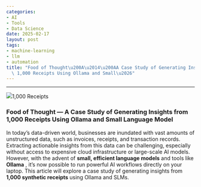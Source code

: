 ```yaml
---
categories:
- AI
- Tools
- Data Science
date: 2025-02-17
layout: post
tags:
- machine-learning
- llm
- automation
title: "Food of Thought\u200A\u2014\u200AA Case Study of Generating Insights from\
  \ 1,000 Receipts Using Ollama and Small\u2026"
---
```



* * *

![](https://cdn-images-1.medium.com/max/800/1*INT8hsrnI_ObAToh0JSObA.jpeg)1,000 Receipts

### Food of Thought — A Case Study of Generating Insights from 1,000 Receipts Using Ollama and Small Language Model

In today’s data-driven world, businesses are inundated with vast amounts of unstructured data, such as invoices, receipts, and transaction records. Extracting actionable insights from this data can be challenging, especially without access to expensive cloud infrastructure or large-scale AI models. However, with the advent of **small, efficient language models** and tools like **Ollama** , it’s now possible to run powerful AI workflows directly on your laptop. This article will explore a case study of generating insights from **1,000 synthetic receipts** using Ollama and SLMs.